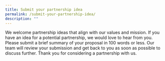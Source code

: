 ```yaml
---
title: Submit your partnership idea
permalink: /submit-your-partnership-idea/
description: ""
---
```

We welcome partnership ideas that align with our values and mission. If you have an idea for a potential partnership, we would love to hear from you. Please submit a brief summary of your proposal in 100 words or less. Our team will review your submission and get back to you as soon as possible to discuss further. Thank you for considering a partnership with us.